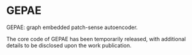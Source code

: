 # GEPAE

GEPAE: graph embedded patch-sense autoencoder.

The core code of GEPAE has been temporarily released, with additional details to be disclosed upon the work publication.



